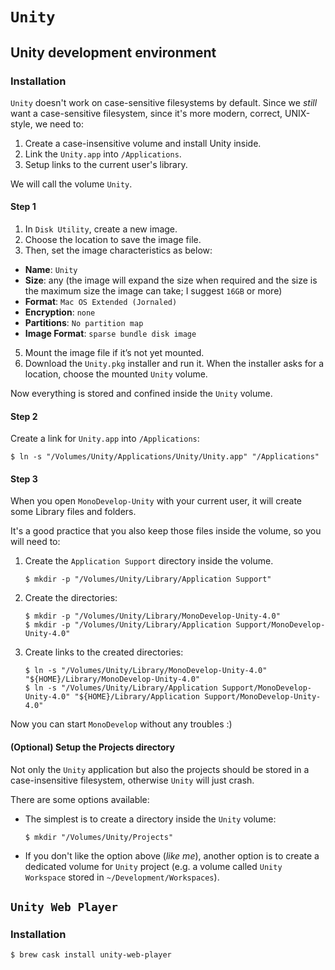 # `Unity`

## Unity development environment

### Installation

`Unity` doesn't work on case-sensitive filesystems by default.
Since we *still* want a case-sensitive filesystem, since it's more modern, correct, UNIX-style,
we need to:

1. Create a case-insensitive volume and install Unity inside.
2. Link the `Unity.app` into `/Applications`.
3. Setup links to the current user's library.

We will call the volume `Unity`.

#### Step 1

1. In `Disk Utility`, create a new image.
3. Choose the location to save the image file.
4. Then, set the image characteristics as below:
  * **Name**: `Unity`
  * **Size**: any (the image will expand the size when required and the size is the maximum size the image can take; I suggest `16GB` or more)
  * **Format**: `Mac OS Extended (Jornaled)`
  * **Encryption**: `none`
  * **Partitions**: `No partition map`
  * **Image Format**: `sparse bundle disk image`
5. Mount the image file if it’s not yet mounted.
6. Download the `Unity.pkg` installer and run it. When the installer asks for a location, choose the mounted `Unity` volume.

Now everything is stored and confined inside the `Unity` volume.

#### Step 2

Create a link for `Unity.app` into `/Applications`: 

```ShellSession
$ ln -s "/Volumes/Unity/Applications/Unity/Unity.app" "/Applications"
```

#### Step 3

When you open `MonoDevelop-Unity` with your current user, it will create some Library files and folders.

It's a good practice that you also keep those files inside the volume, so you will need to:

1. Create the `Application Support` directory inside the volume.

   ```ShellSession
   $ mkdir -p "/Volumes/Unity/Library/Application Support"
   ```

2. Create the directories:

   ```ShellSession
   $ mkdir -p "/Volumes/Unity/Library/MonoDevelop-Unity-4.0"
   $ mkdir -p "/Volumes/Unity/Library/Application Support/MonoDevelop-Unity-4.0"
   ```

3. Create links to the created directories:

   ```ShellSession
   $ ln -s "/Volumes/Unity/Library/MonoDevelop-Unity-4.0" "${HOME}/Library/MonoDevelop-Unity-4.0"
   $ ln -s "/Volumes/Unity/Library/Application Support/MonoDevelop-Unity-4.0" "${HOME}/Library/Application Support/MonoDevelop-Unity-4.0"
   ```
   
Now you can start `MonoDevelop` without any troubles :)

#### (Optional) Setup the Projects directory

Not only the `Unity` application but also the projects should be stored in a case-insensitive filesystem, otherwise `Unity` will just crash.

There are some options available:

* The simplest is to create a directory inside the `Unity` volume:

  ```ShellSession
  $ mkdir "/Volumes/Unity/Projects"
  ```

* If you don't like the option above (*like me*), another option is to create a dedicated volume for `Unity` project (e.g. a volume called `Unity Workspace` stored in `~/Development/Workspaces`).

## `Unity Web Player`

### Installation

```ShellSession
$ brew cask install unity-web-player
```
